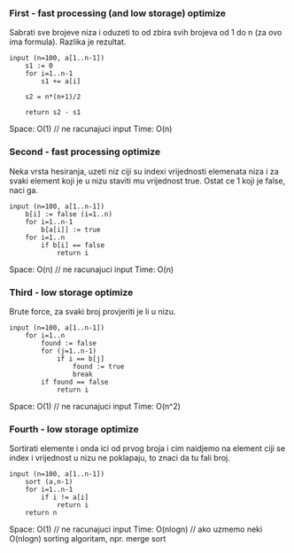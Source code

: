 ### First - fast processing (and low storage) optimize

Sabrati sve brojeve niza i oduzeti to od zbira svih brojeva od 1 do n (za ovo ima formula). Razlika je rezultat.

```
input (n=100, a[1..n-1])
    s1 := 0
    for i=1..n-1
        s1 += a[i]
    
    s2 = n*(n+1)/2

    return s2 - s1
```

Space: O(1) // ne racunajuci input
Time: O(n)


### Second - fast processing optimize

Neka vrsta hesiranja, uzeti niz ciji su indexi vrijednosti elemenata niza i za svaki element koji je u nizu staviti mu vrijednost true. Ostat ce 1 koji je false, naci ga.

```
input (n=100, a[1..n-1])
	b[i] := false (i=1..n)
	for i=1..n-1
		b[a[i]] := true
	for i=1..n
		if b[i] == false
			return i
```

Space: O(n) // ne racunajuci input
Time: O(n)

### Third - low storage optimize

Brute force, za svaki broj provjeriti je li u nizu.

```
input (n=100, a[1..n-1])
	for i=1..n
		found := false
		for (j=1..n-1)
			if i == b[j]
				found := true
				break
		if found == false
			return i 
```

Space: O(1) // ne racunajuci input
Time: O(n^2)

### Fourth - low storage optimize

Sortirati elemente i onda ici od prvog broja i cim naidjemo na element ciji se index i vrijednost u nizu ne poklapaju, to znaci da tu fali broj.

```
input (n=100, a[1..n-1])
	sort (a,n-1)
	for i=1..n-1
		if i != a[i]
			return i
	return n
```

Space: O(1) // ne racunajuci input
Time: O(nlogn) // ako uzmemo neki O(nlogn) sorting algoritam, npr. merge sort